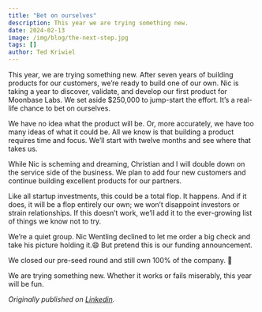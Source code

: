 ```yaml
---
title: "Bet on ourselves"
description: This year we are trying something new.
date: 2024-02-13
image: /img/blog/the-next-step.jpg
tags: []
author: Ted Kriwiel
---
```


This year, we are trying something new. After seven years of building products for our customers, we’re ready to build one of our own. Nic is taking a year to discover, validate, and develop our first product for Moonbase Labs. We set aside $250,000 to jump-start the effort. It’s a real-life chance to bet on ourselves.

We have no idea what the product will be. Or, more accurately, we have too many ideas of what it could be. All we know is that building a product requires time and focus. We’ll start with twelve months and see where that takes us.

While Nic is scheming and dreaming, Christian and I will double down on the service side of the business. We plan to add four new customers and continue building excellent products for our partners.

Like all startup investments, this could be a total flop. It happens. And if it does, it will be a flop entirely our own; we won’t disappoint investors or strain relationships. If this doesn’t work, we’ll add it to the ever-growing list of things we know not to try.

We’re a quiet group. Nic Wentling declined to let me order a big check and take his picture holding it.😄 But pretend this is our funding announcement.

We closed our pre-seed round and still own 100% of the company. 🎉

We are trying something new. Whether it works or fails miserably, this year will be fun.

_Originally published on [Linkedin](https://www.linkedin.com/embed/feed/update/urn:li:share:7158470960545681408)._
